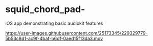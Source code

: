 # squid_chord_pad-
iOS app demonstrating basic audiokit features


https://user-images.githubusercontent.com/25173345/229329779-5b53c8d1-ac9f-4baf-b6df-0aed15f13da3.mov

